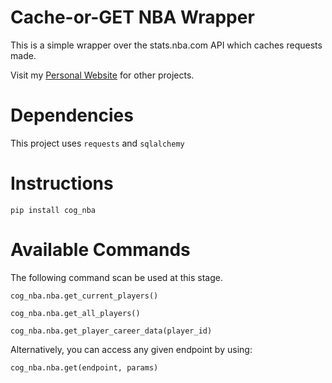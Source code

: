 # Cache-or-GET NBA Wrapper

This is a simple wrapper over the stats.nba.com API which caches requests made.

Visit my [Personal Website](https://andryo.co) for other projects.

# Dependencies

This project uses `requests` and `sqlalchemy`

# Instructions

```
pip install cog_nba
```

# Available Commands

The following command scan be used at this stage.

`cog_nba.nba.get_current_players()`

`cog_nba.nba.get_all_players()`

`cog_nba.nba.get_player_career_data(player_id)`

Alternatively, you can access any given endpoint by using:

`cog_nba.nba.get(endpoint, params)`